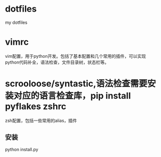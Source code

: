 dotfiles
========

my dotfiles

vimrc
=====

vim配置，用于python开发。包括了基本配置和几个常用的插件，可以实现python代码补全，语法检查，文件目录树，状态栏等。

scrooloose/syntastic,语法检查需要安装对应的语言检查库，pip install pyflakes
zshrc
=====

zsh配置，包括一些常用的alias，插件


## 安装
python install.py
